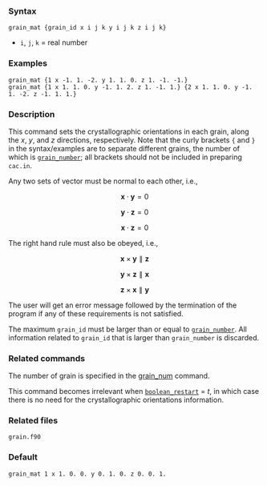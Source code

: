 
### Syntax

	grain_mat {grain_id x i j k y i j k z i j k}

* `i`, `j`, `k` = real number

### Examples

	grain_mat {1 x -1. 1. -2. y 1. 1. 0. z 1. -1. -1.}
	grain_mat {1 x 1. 1. 0. y -1. 1. 2. z 1. -1. 1.} {2 x 1. 1. 0. y -1. 1. -2. z -1. 1. 1.}

### Description

This command sets the crystallographic orientations in each grain, along the _x_, _y_, and _z_ directions, respectively. Note that the curly brackets `{` and `}` in the syntax/examples are to separate different grains, the number of which is [`grain_number`](grain_num.md); all brackets should not be included in preparing `cac.in`.

Any two sets of vector must be normal to each other, i.e.,

$$\mathbf{x} \cdot \mathbf{y} = 0$$

$$\mathbf{y} \cdot \mathbf{z} = 0$$

$$\mathbf{x} \cdot \mathbf{z} = 0$$

The right hand rule must also be obeyed, i.e.,

$$\mathbf{x} \times \mathbf{y} \parallel \mathbf{z}$$

$$\mathbf{y} \times \mathbf{z} \parallel \mathbf{x}$$

$$\mathbf{z} \times \mathbf{x} \parallel \mathbf{y}$$

The user will get an error message followed by the termination of the program if any of these requirements is not satisfied.

The maximum `grain_id` must be larger than or equal to [`grain_number`](grain_num.md). All information related to `grain_id` that is larger than `grain_number` is discarded.

### Related commands

The number of grain is specified in the [grain_num](grain_num.md) command.

This command becomes irrelevant when [`boolean_restart`](restart.md) = _t_, in which case there is no need for the crystallographic orientations information.

### Related files

`grain.f90`

### Default

	grain_mat 1 x 1. 0. 0. y 0. 1. 0. z 0. 0. 1.